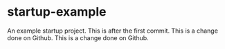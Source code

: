# startup-example
An example startup project.
This is after the first commit.
This is a change done on Github.
This is a change done on Github.
